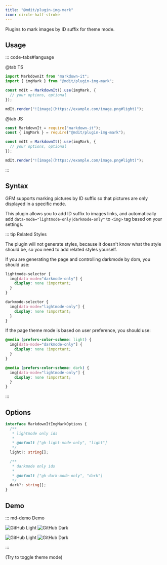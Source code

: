 ```yaml
---
title: "@mdit/plugin-img-mark"
icon: circle-half-stroke
---
```


Plugins to mark images by ID suffix for theme mode.

<!-- more -->

## Usage

::: code-tabs#language

@tab TS

```ts
import MarkdownIt from "markdown-it";
import { imgMark } from "@mdit/plugin-img-mark";

const mdIt = MarkdownIt().use(imgMark, {
  // your options, optional
});

mdIt.render("![image](https://example.com/image.png#light)");
```

@tab JS

```js
const MarkdownIt = require("markdown-it");
const { imgMark } = require("@mdit/plugin-img-mark");

const mdIt = MarkdownIt().use(imgMark, {
  // your options, optional
});

mdIt.render("![image](https://example.com/image.png#light)");
```

:::

## Syntax

GFM supports marking pictures by ID suffix so that pictures are only displayed in a specific mode.

This plugin allows you to add ID suffix to images links, and automatically add `data-mode="lightmode-only|darkmode-only"` to `<img>` tag based on your settings.

::: tip Related Styles

The plugin will not generate styles, because it doesn't know what the style should be, so you need to add related styles yourself.

If you are generating the page and controlling darkmode by dom, you should use:

```css
lightmode-selector {
  img[data-mode="darkmode-only"] {
    display: none !important;
  }
}

darkmode-selector {
  img[data-mode="lightmode-only"] {
    display: none !important;
  }
}
```

If the page theme mode is based on user preference, you should use:

```css
@media (prefers-color-scheme: light) {
  img[data-mode="darkmode-only"] {
    display: none !important;
  }
}

@media (prefers-color-scheme: dark) {
  img[data-mode="lightmode-only"] {
    display: none !important;
  }
}
```

:::

## Options

```ts
interface MarkdownItImgMarkOptions {
  /**
   * lightmode only ids
   *
   * @default ["gh-light-mode-only", "light"]
   */
  light?: string[];

  /**
   * darkmode only ids
   *
   * @default ["gh-dark-mode-only", "dark"]
   */
  dark?: string[];
}
```

## Demo

::: md-demo Demo

![GitHub Light](/github-light.png#gh-dark-mode-only)
![GitHub Dark](/github-dark.png#gh-light-mode-only)

![GitHub Light](/github-light.png#dark)
![GitHub Dark](/github-dark.png#light)

:::

<AppearanceSwitch /> (Try to toggle theme mode)

<script setup lang="ts">
import AppearanceSwitch from "@theme-hope/modules/outlook/components/AppearanceSwitch"
</script>
